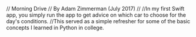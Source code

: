 // Morning Drive
// By Adam Zimmerman (July 2017)
//
//In my first Swift app, you simply run the app to get advice on which car to choose for the day's conditions.
//This served as a simple refresher for some of the basic concepts I learned in Python in college.
